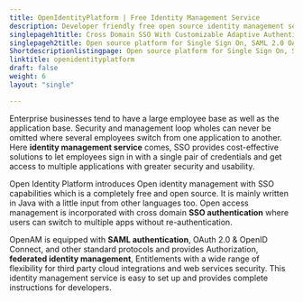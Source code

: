 ```yaml
---
title: OpenIdentityPlatform | Free Identity Management Service
description: Developer friendly free open source identity management service to protect user’s digital identities with the help of authentication and authorization.
singlepageh1title: Cross Domain SSO With Customizable Adaptive Authentication
singlepageh2title: Open source platform for Single Sign On, SAML 2.0 OAuth 2.0, and OpenID Connect Protocols. It ensures seamless integration with cloud-based applications
Shortdescriptionlistingpage: Open source platform for Single Sign On, SAML 2.0 OAuth 2.0, and OpenID Connect Protocols. It ensures seamless integration with cloud-based applications
linktitle: openidentityplatform
draft: false
weight: 6
layout: "single"

---
```


Enterprise businesses tend to have a large employee base as well as the application base. Security and management loop wholes can never be omitted where several employees switch from one application to another. Here **identity management service** comes, SSO provides cost-effective solutions to let employees sign in with a single pair of credentials and get access to multiple applications with greater security and usability.

Open Identity Platform introduces Open identity management with SSO capabilities which is a completely free and open source. It is mainly written in Java with a little input from other languages too. Open access management is incorporated with cross domain **SSO authentication** where users can switch to multiple apps without re-authentication.

OpenAM is equipped with **SAML authentication**, OAuth 2.0 &amp; OpenID Connect, and other standard protocols and provides Authorization, **federated identity management**, Entitlements with a wide range of flexibility for third party cloud integrations and web services security. This identity management service is easy to set up and provides complete instructions for developers.